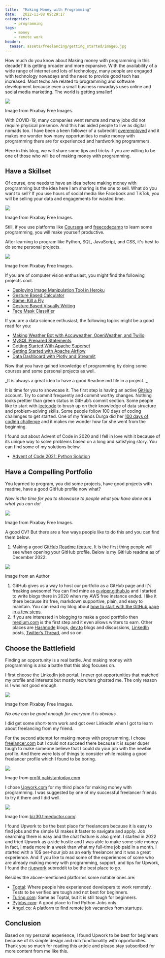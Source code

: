 ```yaml
---
title:  "Making Money with Programming"
date:   2022-11-08 09:29:17
categories:
    - programming
tags:
    - money
    - remote work
header:
  teaser: assets/freelancing/getting_started/image6.jpg
---
```


How much do you know about Making money with programming in this decade? It is getting broader and more expansive. With the availability of a wide range of internet and lots of technology, many people are engaged with technology nowadays and the need to provide good tech has increased. Most techs are related to programming and software development because even a small business nowadays uses online and social media marketing. The world is getting smaller!

![]({{site.url}}/assets/freelancing/getting_started/image6.jpg)

Image from Pixabay Free Images.

With COVID-19, many companies went remote and many jobs did not require physical presence. And this has aided people to live as digital nomads too. I have been a keen follower of a subreddit [overemployed](https://www.reddit.com/r/overemployed/) and it makes me wonder how many opportunities to make money with programming there are for experienced and hardworking programmers. 

Here in this blog, we will share some tips and tricks if you are willing to be one of those who will be of making money with programming.


## Have a Skillset

Of course, one needs to have an idea before making money with programming but the idea here I am sharing is the one to sell. What do you want to sell? If you use hours of social media like Facebook and TikTok, you will be selling your data and engagements for wasted time. 


![]({{site.url}}/assets/freelancing/getting_started/image3.jpg)

Image from Pixabay Free Images.

Still, if you use platforms like [Coursera](https://coursera.com/) and [freecodecamp](https://www.freecodecamp.org/) to learn some programming, you will make yourself productive. 

After learning to program like Python, SQL, JavaScript, and CSS, it's best to do some personal projects. 


![]({{site.url}}/assets/freelancing/getting_started/image7.jpg)


Image from Pixabay Free Images.

If you are of computer vision enthusiast, you might find the following projects cool.



* [Deploying Image Manipulation Tool in Heroku](https://q-viper.github.io/2022/08/27/deploying-image-manipulation-tool-in-heroku/)
* [Gesture Based Calculator](https://q-viper.github.io/2021/07/17/gesture-based-calculator/)
* [Game: Kill a Fly](https://q-viper.github.io/2021/07/16/game-kill-a-fly/)
* [Gesture Based Visually Writing](https://q-viper.github.io/2021/07/15/gesture-based-visually-writing-system/)
* [Face Mask Classifier](https://q-viper.github.io/2020/10/12/deploying-face-mask-classifier-on-heroku-classifier/)

If you are a data science enthusiast, the following topics might be a good read for you:



* [Making Weather Bot with Accuweather, OpenWeather, and Twilio](https://q-viper.github.io/2022/07/31/making-weather-bot-with-openweather-accuweather-twilio/)
* [MySQL Prepared Statements](https://q-viper.github.io/2022/09/03/mysql-prepared-statements/)
* [Getting Started With Apache Superset](https://q-viper.github.io/2022/06/26/getting-started-with-apache-superset/)
* [Getting Started with Apache Airflow](https://q-viper.github.io/2021/12/01/running-airflow-in-wsl-and-getting-started-with-it/)
* [Data Dashboard with Plotly and Streamlit](https://q-viper.github.io/2022/02/20/creating-data-dashboards-with-plotly-in.streamlit/)

Now that you have gained knowledge of programming by doing some courses and some personal projects as well. 

_It is always a great idea to have a good Readme.md file in a project. _

It is time for you to showcase it. The first step is having an active [GitHub](https://github.com/) account. Try to commit frequently and commit worthy changes. Nothing looks prettier than green status in GitHub’s commit section. Some people like to start with [leetcode](https://leetcode.com/) to brush up on their knowledge of data structure and problem-solving skills. Some people follow 100 days of coding challenges to get started. One of my friends Durga did her [100 days of coding challenge](https://dev.to/iamdurga/series/10316) and it makes me wonder how far she went from the beginning. 

I found out about Advent of Code in 2020 and I fell in love with it because of its unique way to solve problems based on a long and satisfying story. You can find some of my solutions below.



* [Advent of Code 2021: Python Solution](https://q-viper.github.io/2021/12/01/advent-of-code-2021-python-solution/)


## Have a Compelling Portfolio

You learned to program, you did some projects, have good projects with readme, have a good GitHub profile now what? 

_Now is the time for you to showcase to people what you have done and what you can do!_


![]({{site.url}}/assets/freelancing/getting_started/image2.jpg)


Image from Pixabay Free Images.

A good CV? But there are a few ways people like to do this and you can find them below.



1. Making a good [GitHub Readme feature](https://docs.github.com/en/account-and-profile/setting-up-and-managing-your-github-profile/customizing-your-profile/managing-your-profile-readme). It is the first thing people will see when opening your GitHub profile. Below is my GitHub readme as of December 2022.

    
![]({{site.url}}/assets/freelancing/getting_started/image8.png)



Image from an Author



1. GitHub gives us a way to host our portfolio as a GitHub page and it's freaking awesome! You can find mine as [q-viper.github.io](https://q-viper.github.io/) and I started to write blogs there in 2020 when my AWS free instance ended. I like it there because it’s free, markdown supportive, plain, and easy to maintain. You can read my blog about [how to start with the GitHub page in a few steps](https://q-viper.github.io/2020/09/18/why-do-i-regret-not-knowing-about-gitHub-pages-earlier/).
2. If you are interested in blogging to make a good portfolio then [medium.com](https://medium.com/) is the first step and it even allows writers to earn. Other places are [Hashnode](https://hashnode.com/) blogs, [dev.to](https://dev.to/) blogs and discussions, [LinkedIn](https://www.linkedin.com/) posts, [Twitter’s Thread](https://twitter.com/), and so on.


## Choose the Battlefield

Finding an opportunity is a real battle. And making money with programming is also a battle that this blog focuses on. 

I first choose the LinkedIn job portal. I never got opportunities that matched my profile and interests but mostly recruiters ghosted me. The only reason is I was not good enough. 


![]({{site.url}}/assets/freelancing/getting_started/image4.jpg)

Image from Pixabay Free Images.

_No one can be good enough for everyone it is obvious._ 

I did get some short-term work and got over LinkedIn when I got to learn about freelancing from my friend.

For the second attempt for making money with programming, I chose [freelancer.com](https://www.freelancer.com/) but I could not succeed there because it is super duper tough to make someone believe that I could do your job with the newbie profile. And there were lots of things to consider while making a good freelancer profile which I found to be boring.


![]({{site.url}}/assets/freelancing/getting_started/image5.png)

Image from [profit.pakistantoday.com](https://profit.pakistantoday.com.pk/2017/07/26/freelancer-com-unveils-50-fastest-growing-online-jobs/) 

I chose [Upwork.com](https://www.upwork.com/) for my third place for making money with programming. I was suggested by one of my successful freelancer friends to try it there and I did well. 


![]({{site.url}}/assets/freelancing/getting_started/image1.png)


Image from [biz30.timedoctor.com/](https://biz30.timedoctor.com/).

I found Upwork to be the best place for freelancers because it is easy to find jobs and the simple UI makes it faster to navigate and apply. Job searching there is easy and the chat feature is also great. I started in 2022 and tried Upwork as a side hustle and I was able to make some side money. In fact, I made more in a week than what my full-time job paid in a month. I started with a 10$ per-hour job as an early freelancer and it was a great experience. And if you like to read some of the experiences of some who are already making money with programming, support, and tips for Upwork, I found the [r/upwork](https://www.reddit.com/r/Upwork/) subreddit to be the best place to go.

Besides the above-mentioned platforms some notable ones are:



* [Toptal](https://www.toptal.com/): Where people hire experienced developers to work remotely. Tests to be verified are tough and not best for beginners.
* [Turing.com](https://www.turing.com/): Same as Toptal, but it is still tough for beginners.
* [Pyjobs.com](https://www.pyjobs.com/): A good place to find Python Jobs only.
* [Angel.co](https://angel.co/): A platform to find remote job vacancies from startups.


## Conclusion

Based on my personal experience, I found Upwork to be best for beginners because of its simple design and rich functionality with opportunities. Thank you so much for reading this article and please stay subscribed for more content from me like this.
